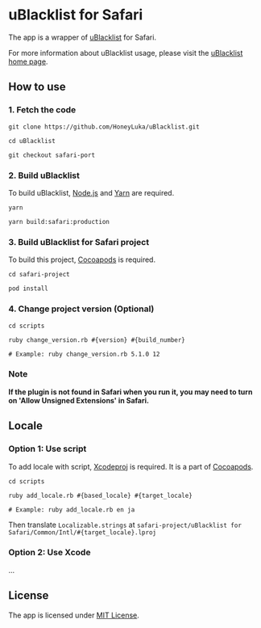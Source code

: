 # uBlacklist for Safari 
The app is a wrapper of [uBlacklist](https://github.com/iorate/uBlacklist) for Safari.

For more information about uBlacklist usage, please visit the [uBlacklist home page](https://github.com/iorate/uBlacklist).

## How to use

### 1. Fetch the code
```
git clone https://github.com/HoneyLuka/uBlacklist.git

cd uBlacklist

git checkout safari-port
```

### 2. Build uBlacklist
To build uBlacklist, [Node.js](https://nodejs.org/en/) and [Yarn](https://classic.yarnpkg.com/en/) are required.
```
yarn

yarn build:safari:production
```

### 3. Build uBlacklist for Safari project
To build this project, [Cocoapods](https://cocoapods.org) is required.
```
cd safari-project

pod install
```

### 4. Change project version (Optional)
```
cd scripts

ruby change_version.rb #{version} #{build_number}

# Example: ruby change_version.rb 5.1.0 12
```

### Note
**If the plugin is not found in Safari when you run it, you may need to turn on 'Allow Unsigned Extensions' in Safari.**

## Locale

### Option 1: Use script
To add locale with script, [Xcodeproj](https://github.com/CocoaPods/Xcodeproj) is required. It is a part of [Cocoapods](https://cocoapods.org).
```
cd scripts

ruby add_locale.rb #{based_locale} #{target_locale}

# Example: ruby add_locale.rb en ja
```

Then translate ```Localizable.strings``` at ```safari-project/uBlacklist for Safari/Common/Intl/#{target_locale}.lproj```

### Option 2: Use Xcode

...

## License

The app is licensed under [MIT License](LICENSE).